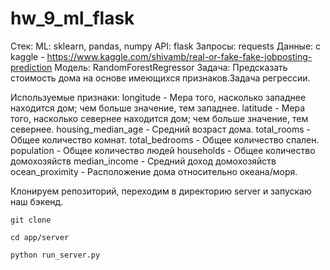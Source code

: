# hw_9_ml_flask

Стек:
ML: sklearn, pandas, numpy
API: flask 
Запросы: requests
Данные: с kaggle - https://www.kaggle.com/shivamb/real-or-fake-fake-jobposting-prediction
Модель: RandomForestRegressor
Задача: Предсказать стоимость дома на основе имеющихся признаков.Задача регрессии.

Используемые признаки:
longitude - Мера того, насколько западнее находится дом; чем больше значение, тем западнее.
latitude - Мера того, насколько севернее находится дом; чем больше значение, тем севернее.
housing_median_age - Средний возраст дома.
total_rooms - Общее количество комнат.
total_bedrooms - Общее количество спален.
population -  Общее количество людей
households - Общее количество домохозяйств
median_income - Средний доход домохозяйств
ocean_proximity - Расположение дома относительно океана/моря.

Клонируем репозиторий, переходим в директорию server и запускаю наш бэкенд.

`git clone`

`cd app/server`

`python run_server.py`

